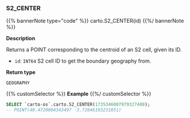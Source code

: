 ### S2_CENTER

{{% bannerNote type="code" %}}
carto.S2_CENTER(id)
{{%/ bannerNote %}}

**Description**

Returns a POINT corresponding to the centroid of an S2 cell, given its ID.

* `id`: `INT64` S2 cell ID to get the boundary geography from.

**Return type**

`GEOGRAPHY`

{{% customSelector %}}
**Example**
{{%/ customSelector %}}

```sql
SELECT `carto-os`.carto.S2_CENTER(1735346007979327488);
-- POINT(40.4720004343497 -3.72646193231851)
```